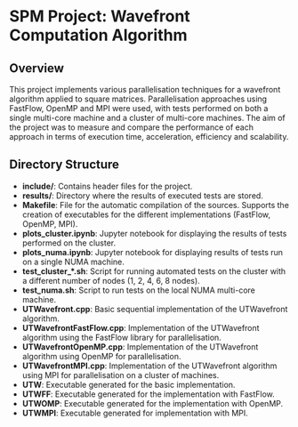 # SPM Project: Wavefront Computation Algorithm

## Overview

This project implements various parallelisation techniques for a wavefront algorithm applied to square matrices. Parallelisation approaches using FastFlow, OpenMP and MPI were used, with tests performed on both a single multi-core machine and a cluster of multi-core machines. The aim of the project was to measure and compare the performance of each approach in terms of execution time, acceleration, efficiency and scalability.


## Directory Structure

* **include/**: Contains header files for the project.
* **results/**: Directory where the results of executed tests are stored.
* **Makefile**: File for the automatic compilation of the sources. Supports the creation of executables for the different implementations (FastFlow, OpenMP, MPI).
* **plots_cluster.ipynb**: Jupyter notebook for displaying the results of tests performed on the cluster.
* **plots_numa.ipynb**: Jupyter notebook for displaying results of tests run on a single NUMA machine.
* **test_cluster_*.sh**: Script for running automated tests on the cluster with a different number of nodes (1, 2, 4, 6, 8 nodes).
* **test_numa.sh**: Script to run tests on the local NUMA multi-core machine.
* **UTWavefront.cpp**: Basic sequential implementation of the UTWavefront algorithm.
* **UTWavefrontFastFlow.cpp**: Implementation of the UTWavefront algorithm using the FastFlow library for parallelisation.
* **UTWavefrontOpenMP.cpp**: Implementation of the UTWavefront algorithm using OpenMP for parallelisation.
* **UTWavefrontMPI.cpp**: Implementation of the UTWavefront algorithm using MPI for parallelisation on a cluster of machines.
* **UTW**: Executable generated for the basic implementation.
* **UTWFF**: Executable generated for the implementation with FastFlow.
* **UTWOMP**: Executable generated for the implementation with OpenMP.
* **UTWMPI**: Executable generated for implementation with MPI.